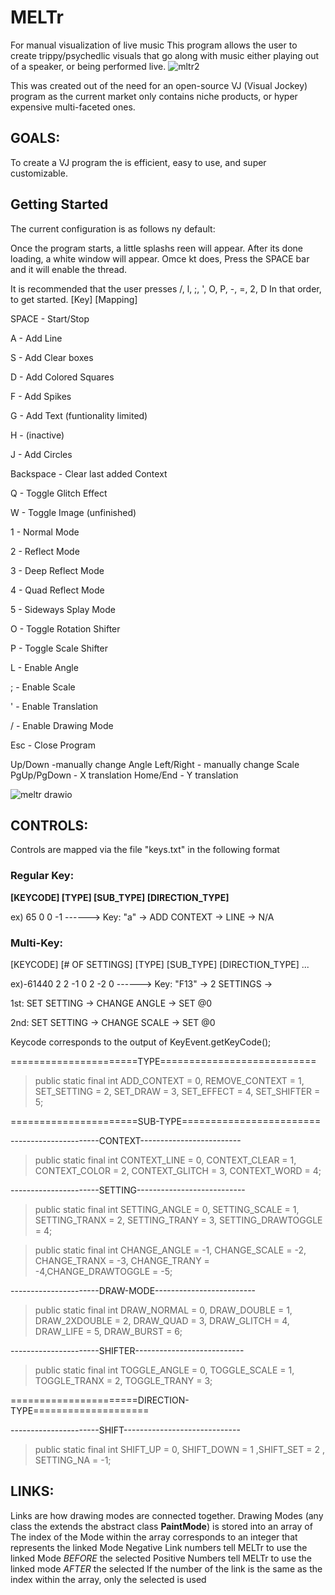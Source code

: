 # MELTr
For manual visualization of live music
This program allows the user to create trippy/psychedlic visuals that go along with music either playing out of a speaker, or being performed live. 
![mltr2](https://github.com/b-s-l-s-k/MELTr/assets/146375342/0a223077-2ed2-4c34-80c3-b5335e53d43b)


This was created out of the need for an open-source VJ (Visual Jockey) program as the current market only contains niche products, or hyper expensive multi-faceted ones.

## GOALS:
To create a VJ program the is efficient, easy to use, and super customizable. 

## Getting Started 
The current configuration is as follows ny default:

Once the program starts, a little splashs reen will appear. After its done loading, a white window will appear. Omce kt does, Press the SPACE bar and it will enable the thread. 

It is recommended that the user presses /, l, ;, ', O, P, -, =, 2, D
In that order, to get started. 
[Key] [Mapping]

SPACE - Start/Stop

A - Add Line 

S - Add Clear boxes

D - Add Colored Squares

F - Add Spikes

G - Add Text (funtionality limited)

H - (inactive)

J - Add Circles

Backspace - Clear last added Context

Q - Toggle Glitch Effect

W - Toggle Image (unfinished)

1 - Normal Mode

2 - Reflect Mode

3 - Deep Reflect Mode

4 - Quad Reflect Mode

5 - Sideways Splay Mode


O - Toggle Rotation Shifter

P - Toggle Scale Shifter

L - Enable Angle

; - Enable Scale

' - Enable Translation

/ - Enable Drawing Mode

Esc - Close Program 

Up/Down -manually change Angle
Left/Right - manually change Scale
PgUp/PgDown - X translation 
Home/End - Y translation 

![meltr drawio](https://github.com/b-s-l-s-k/MELTr/assets/146375342/f0241498-8a54-40dd-b235-3f905c80b410)

## CONTROLS:
Controls are mapped via the file "keys.txt" in the following format

### Regular Key:
**[KEYCODE] [TYPE] [SUB_TYPE] [DIRECTION_TYPE]**

  ex) 65 0 0 -1             ------> Key: "a" -> ADD CONTEXT -> LINE -> N/A
  
### Multi-Key:

[KEYCODE] [# OF SETTINGS] [TYPE] [SUB_TYPE] [DIRECTION_TYPE] ...

  ex)-61440 2 2 -1 0 2 -2 0 ------> Key: "F13" -> 2 SETTINGS -> 
  
  1st: SET SETTING -> CHANGE ANGLE -> SET @0
    
  2nd: SET SETTING -> CHANGE SCALE -> SET @0
    

    
Keycode corresponds to the output of KeyEvent.getKeyCode();

======================TYPE===========================

> public static final int ADD_CONTEXT = 0, REMOVE_CONTEXT = 1, SET_SETTING = 2, SET_DRAW = 3, SET_EFFECT = 4, SET_SHIFTER = 5;


 
======================SUB-TYPE========================

----------------------CONTEXT-------------------------

> public static final int CONTEXT_LINE = 0,  CONTEXT_CLEAR = 1,  CONTEXT_COLOR = 2,  CONTEXT_GLITCH = 3, CONTEXT_WORD = 4;

----------------------SETTING---------------------------

> public static final int SETTING_ANGLE = 0, SETTING_SCALE = 1, SETTING_TRANX = 2, SETTING_TRANY = 3, SETTING_DRAWTOGGLE = 4;

> public static final int CHANGE_ANGLE = -1, CHANGE_SCALE = -2, CHANGE_TRANX = -3, CHANGE_TRANY = -4,CHANGE_DRAWTOGGLE = -5;

----------------------DRAW-MODE-------------------------

> public static final int DRAW_NORMAL = 0, DRAW_DOUBLE = 1, DRAW_2XDOUBLE = 2, DRAW_QUAD = 3, DRAW_GLITCH = 4, DRAW_LIFE = 5, DRAW_BURST = 6;

----------------------SHIFTER---------------------------

> public static final int TOGGLE_ANGLE = 0, TOGGLE_SCALE = 1, TOGGLE_TRANX = 2, TOGGLE_TRANY = 3;


 
======================DIRECTION-TYPE====================

----------------------SHIFT-----------------------------

> public static final int SHIFT_UP = 0, SHIFT_DOWN = 1 ,SHIFT_SET = 2      ,      SETTING_NA = -1;



## LINKS:
Links are how drawing modes are connected together. 
Drawing Modes (any class the extends the abstract class **PaintMode**) is stored into an array of <PaintMode>
The index of the Mode within the array corresponds to an integer that represents the linked Mode
Negative Link numbers tell MELTr to use the linked Mode _BEFORE_ the selected
Positive Numbers tell MELTr to use the linked mode _AFTER_ the selected
If the number of the link is the same as the index within the array, only the selected is used

